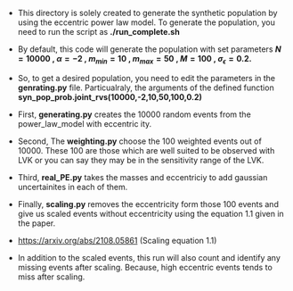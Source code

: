 * This directory is solely created to generate the synthetic population by using the eccentric power law model. 
To generate the population, you need to run the script as **./run_complete.sh** 

* By default, this code will generate the population with set parameters **$N= 10000$ , $\alpha = -2$ , $m_{min} = 10$ , $m_{max} = 50$ , $M = 100$ , $\sigma_\epsilon =0.2$.**

* So, to get a desired population, you need to edit the parameters in the **genrating.py** file. Particualraly, the arguments of the defined function **syn_pop_prob.joint_rvs(10000,-2,10,50,100,0.2)**

* First,  **generating.py**  creates the 10000 random events from the power_law_model with eccentric
ity.

* Second, The **weighting.py** choose the 100 weighted events out of 10000. These 100 are those which are well suited to be observed with LVK or you can say they may be in the sensitivity range of the LVK.
* Third, **real_PE.py** takes the masses and eccentriciy to add gaussian uncertainites in each of them.
* Finally, **scaling.py** removes the eccentricity form those 100 events and give us scaled events without eccentricity using the equation 1.1 given in the paper. 
* https://arxiv.org/abs/2108.05861 (Scaling equation 1.1)

* In addition to the scaled events, this run will also count and identify any missing events after scaling. Because, high eccentric events tends to miss after scaling.
